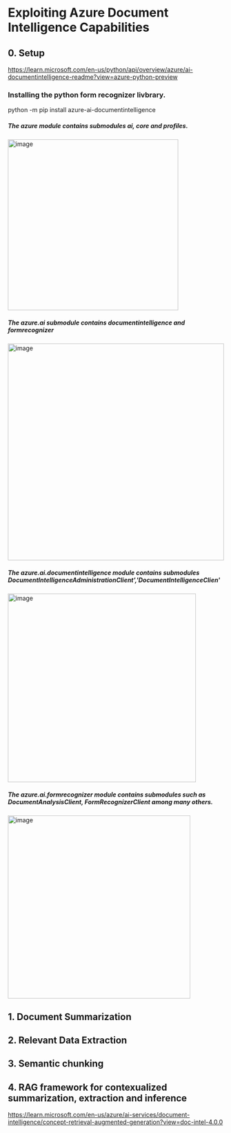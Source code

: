 # Exploiting Azure Document Intelligence Capabilities

## 0. Setup
https://learn.microsoft.com/en-us/python/api/overview/azure/ai-documentintelligence-readme?view=azure-python-preview

### Installing the python form recognizer livbrary.
python -m pip install azure-ai-documentintelligence

##### The azure module contains submodules ai, core and profiles.
<img width="395" alt="image" src="https://github.com/user-attachments/assets/d142b3a9-3d2e-4422-ab42-36226a96e8e9">

##### The azure.ai submodule contains documentintelligence and formrecognizer
<img width="501" alt="image" src="https://github.com/user-attachments/assets/5b18d7c1-0b6b-42fd-ab0c-d5024305895d">

##### The azure.ai.documentintelligence module contains submodules DocumentIntelligenceAdministrationClient','DocumentIntelligenceClien'
<img width="436" alt="image" src="https://github.com/user-attachments/assets/2ee5723b-b05c-439b-8105-f4698bbbc850">

##### The azure.ai.formrecognizer module contains submodules such as DocumentAnalysisClient, FormRecognizerClient among many others.
<img width="423" alt="image" src="https://github.com/user-attachments/assets/7880fed7-ef83-42df-bb8b-66a9c3877108">





## 1. Document Summarization
## 2. Relevant Data Extraction
## 3. Semantic chunking
## 4. RAG framework for contexualized summarization, extraction and inference
https://learn.microsoft.com/en-us/azure/ai-services/document-intelligence/concept-retrieval-augmented-generation?view=doc-intel-4.0.0

